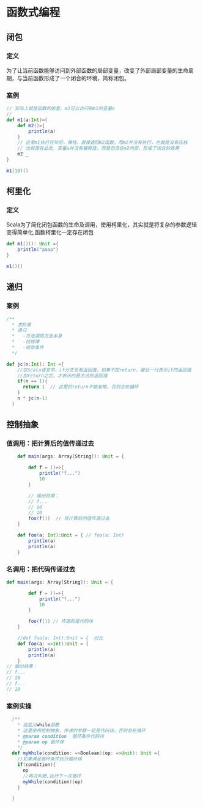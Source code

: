 # 函数式编程

## 闭包

### 定义

为了让当前函数能够访问到外部函数的局部变量，改变了外部局部变量的生命周期，与当前函数形成了一个闭合的环境，简称闭包。

### 案例

```scala
// 实际上就是函数的嵌套，m2可以访问到m1的变量a
// 
def m1(a:Int)={
    def m2()={
        println(a)
    }
    // 这里m1执行完毕后，弹栈，直接返回m2函数，而m2并没有执行，也就是没有压栈
    // 也就是在此处，变量a并没有被释放，而是包含在m2内部，形成了闭合的效果
    m2 _  
}

m1(10)()
```



## 柯里化

### 定义

Scala为了简化闭包函数的生命及调用，使用柯里化，其实就是将复杂的参数逻辑变得简单化,函数柯里化一定存在闭包

```scala
def m1()(): Unit ={
	println("aaaa")
}

m1()()
```



## 递归

### 案例

```scala
/**
  * 求阶乘
  * 递归
  *   -方法调用方法本身
  *   -找规律
  *   -收敛条件
  */

def jc(n:Int): Int ={
    //在Scala语言中，if分支也有返回值，如果不加return，最后一行表示if的返回值
    //加return之后，才表示的是方法的返回值
    if(n == 1){
      return 1  // 这里的return不能省略，否则会死循环
    }
    n * jc(n-1)
  }
```



## 控制抽象

### 值调用：把计算后的值传递过去

```scala
    def main(args: Array[String]): Unit = {

        def f = ()=>{
            println("f...")
            10
        }

        // 输出结果：
        // f...
        // 10
        // 10
        foo(f())  // 将计算后的值传递过去
    }

    def foo(a: Int):Unit = { // foo(a: Int)
        println(a)
        println(a)
    }

```



### 名调用：把代码传递过去

```scala
def main(args: Array[String]): Unit = {

        def f = ()=>{
            println("f...")
            10
        }

        foo(f()) // 传递的是代码块
    }

	//def foo(a: Int):Unit = {  对比
    def foo(a: =>Int):Unit = {
        println(a)
        println(a)
    }
// 输出结果：
// f...
// 10
// f...
// 10 


```

### 案例实操

```scala
  /**
    * 自定义while函数
    * 这里使用控制抽象，传递的参数一定是代码块，否则会死循环
    * @param condition  循环条件代码块
    * @param op 循环体
    */
  def myWhile(condition: =>Boolean)(op: =>Unit): Unit ={
    //如果满足循环条件执行循环体
    if(condition){
      op
      //再次判断,执行下一次循环
      myWhile(condition)(op)
    }

  }
```

